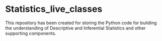# Statistics_live_classes
This repository has been created for storing the Python code for building the understanding of Descriptive and Inferential Statistics and other supporting components. 
